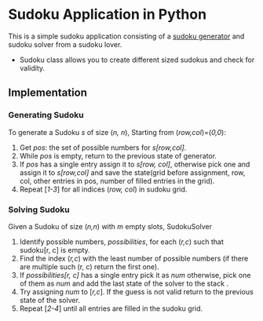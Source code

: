 # Sudoku Application in Python
This is a simple sudoku application consisting of a [sudoku generator](sudoku.py) and sudoku solver 
from a sudoku lover.
- Sudoku class allows you to create different sized sudokus and check for validity.

## Implementation
### Generating Sudoku
To generate a Sudoku *s* of size (*n, n*), Starting from (*row,col*)=(*0,0*):
1. Get *pos*: the set of possible numbers for *s[row,col]*.
2. While *pos* is empty, return to the previous state of generator.
3. If *pos* has a single entry assign it to *s[row, col]*, otherwise pick one and assign it to *s[row,col]* and save the state(grid before assignment, row, col, other entries in pos, number of filled entries in the grid).
4. Repeat [*1-3*] for all indices (*row, col*) in sudoku grid.

### Solving Sudoku
Given a Sudoku of size (*n,n*) with *m* empty slots, SudokuSolver 
1. Identify possible numbers, *possibilities*, for each (*r,c*) such that sudoku[r, c] is empty.
2. Find the index (*r,c*) with the least number of possible numbers (if there are multiple such (r, c) return the first one).
3. If *possibilities[r, c]* has a single entry pick it as *num* otherwise,
 pick one of them as *num* and add the last state of the solver to the stack .
4. Try assigning *num* to [*r,c*]. If the guess is not valid return to the previous state of the solver.
5. Repeat [*2-4*] until all entries are filled in the sudoku grid. 